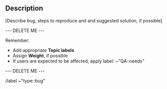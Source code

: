 ## Description

[Describe bug, steps to reproduce and and suggested solution, if possible]

--- DELETE ME ---

Remember: 
- Add appropriate **Topic labels** 
- Assign **Weight**, if possible
- If users are expected to be affected, apply label: ~"QA::needs"

--- DELETE ME ---

 /label ~"type::bug"